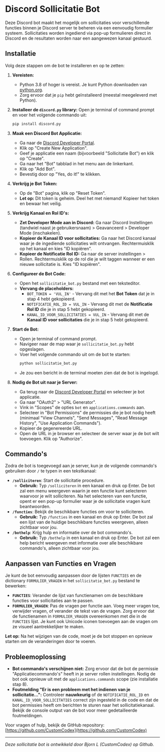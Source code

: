 # Discord Sollicitatie Bot

Deze Discord bot maakt het mogelijk om sollicitaties voor verschillende functies binnen je Discord server te beheren via een eenvoudig formulier systeem. Sollicitaties worden ingediend via pop-up formulieren direct in Discord en de resultaten worden naar een aangewezen kanaal gestuurd.

## Installatie

Volg deze stappen om de bot te installeren en op te zetten:

1.  **Vereisten:**
    *   Python 3.8 of hoger is vereist. Je kunt Python downloaden van [python.org](https://www.python.org/).
    *   Zorg ervoor dat je `pip` hebt geïnstalleerd (meestal meegeleverd met Python).

2.  **Installeer de `discord.py` library:**
    Open je terminal of command prompt en voer het volgende commando uit:
    ```bash
    pip install discord.py
    ```

3.  **Maak een Discord Bot Applicatie:**
    *   Ga naar de [Discord Developer Portal](https://discord.com/developers/applications).
    *   Klik op "Create New Application".
    *   Geef je applicatie een naam (bijvoorbeeld "Sollicitatie Bot") en klik op "Create".
    *   Ga naar het "Bot" tabblad in het menu aan de linkerkant.
    *   Klik op "Add Bot".
    *   Bevestig door op "Yes, do it!" te klikken.

4.  **Verkrijg je Bot Token:**
    *   Op de "Bot" pagina, klik op "Reset Token".
    *   **Let op:** Dit token is geheim. Deel het met niemand! Kopieer het token en bewaar het veilig.

5.  **Verkrijg Kanaal en Rol ID's:**
    *   **Zet Developer Mode aan in Discord:** Ga naar Discord Instellingen (tandwiel naast je gebruikersnaam) > Geavanceerd > Developer Mode (inschakelen).
    *   **Kopieer de Kanaal ID voor sollicitaties:** Ga naar het Discord kanaal waar je de ingediende sollicitaties wilt ontvangen. Rechtermuisklik op het kanaal en kies "ID kopiëren".
    *   **Kopieer de Notificatie Rol ID:** Ga naar de server instellingen > Rollen. Rechtermuisklik op de rol die je wilt taggen wanneer er een nieuwe sollicitatie is. Kies "ID kopiëren".

6.  **Configureer de Bot Code:**
    *   Open het `sollicitatie_bot.py` bestand met een teksteditor.
    *   **Vervang de placeholders:**
        *   `BOT_TOKEN = 'VUL_IN'` - Vervang dit met het **Bot Token** dat je in stap 4 hebt gekopieerd.
        *   `NOTIFICATIE_ROL_ID = VUL_IN` - Vervang dit met de **Notificatie Rol ID** die je in stap 5 hebt gekopieerd.
        *   `KANAL_ID_VOOR_SOLLICITATIES = VUL_IN` - Vervang dit met de **Kanaal ID voor sollicitaties** die je in stap 5 hebt gekopieerd.

7.  **Start de Bot:**
    *   Open je terminal of command prompt.
    *   Navigeer naar de map waar je `sollicitatie_bot.py` hebt opgeslagen.
    *   Voer het volgende commando uit om de bot te starten:
        ```bash
        python sollicitatie_bot.py
        ```
    *   Je zou een bericht in de terminal moeten zien dat de bot is ingelogd.

8.  **Nodig de Bot uit naar je Server:**
    *   Ga terug naar de [Discord Developer Portal](https://discord.com/developers/applications) en selecteer je bot applicatie.
    *   Ga naar "OAuth2" > "URL Generator".
    *   Vink in "Scopes" de opties `bot` en `applications.commands` aan.
    *   Selecteer in "Bot Permissions" de permissies die je bot nodig heeft (minimaal "View Channels", "Send Messages", "Read Message History", "Use Application Commands").
    *   Kopieer de gegenereerde URL.
    *   Open de URL in je browser en selecteer de server waar je de bot wilt toevoegen. Klik op "Authorize".

## Commando's

Zodra de bot is toegevoegd aan je server, kun je de volgende commando's gebruiken door `/` te typen in een tekstkanaal:

*   **`/solliciteren`**: Start de sollicitatie procedure.
    *   **Gebruik:** Typ `/solliciteren` in een kanaal en druk op Enter. De bot zal een menu weergeven waarin je een functie kunt selecteren waarvoor je wilt solliciteren. Na het selecteren van een functie, opent er een pop-up formulier waar je de sollicitatie vragen kunt beantwoorden.
*   **`/functies`**: Bekijk de beschikbare functies om voor te solliciteren.
    *   **Gebruik:** Typ `/functies` in een kanaal en druk op Enter. De bot zal een lijst van de huidige beschikbare functies weergeven, alleen zichtbaar voor jou.
*   **`/bothelp`**: Krijg hulp en informatie over de bot commando's.
    *   **Gebruik:** Typ `/bothelp` in een kanaal en druk op Enter. De bot zal een help bericht weergeven met informatie over alle beschikbare commando's, alleen zichtbaar voor jou.

## Aanpassen van Functies en Vragen

Je kunt de bot eenvoudig aanpassen door de lijsten `FUNCTIES` en de dictionary `FORMULIER_VRAGEN` in het `sollicitatie_bot.py` bestand te bewerken:

*   **`FUNCTIES`**:  Verander de lijst van functienamen om de beschikbare functies voor sollicitaties aan te passen.
*   **`FORMULIER_VRAGEN`**:  Pas de vragen per functie aan. Voeg meer vragen toe, verwijder vragen, of verander de tekst van de vragen. Zorg ervoor dat de functienamen in `FORMULIER_VRAGEN` overeenkomen met die in de `FUNCTIES` lijst. Je kunt ook Unicode iconen toevoegen aan de vragen om ze visueel aantrekkelijker te maken.

**Let op:** Na het wijzigen van de code, moet je de bot stoppen en opnieuw starten om de veranderingen door te voeren.

## Probleemoplossing

*   **Bot commando's verschijnen niet:** Zorg ervoor dat de bot de permissie "Applicatiecommando's" heeft in je server rollen instellingen. Nodig de bot ook opnieuw uit met de `applications.commands` scope (zie installatie stap 8).
*   **Foutmelding "Er is een probleem met het indienen van je sollicitatie...":** Controleer **nauwkeurig** of de `NOTIFICATIE_ROL_ID` en `KANAL_ID_VOOR_SOLLICITATIES` correct zijn ingesteld in de code en dat de bot permissies heeft om berichten te sturen naar het sollicitatiekanaal. Bekijk de console output van de bot voor meer gedetailleerde foutmeldingen.

Voor vragen of hulp, bekijk de GitHub repository: [https://github.com/CustomCodex](https://github.com/CustomCodex)

---
_Deze sollicitatie bot is ontwikkeld door Bjorn L (CustomCodex) op Github._